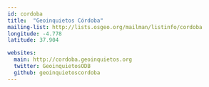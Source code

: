 ```yaml
---
id: cordoba
title:  "Geoinquietos Córdoba"
mailing-list: http://lists.osgeo.org/mailman/listinfo/cordoba
longitude: -4.778
latitude: 37.904

websites:
  main: http://cordoba.geoinquietos.org
  twitter: GeoinquietosODB
  github: geoinquietoscordoba
---
```

